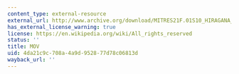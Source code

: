 ```yaml
---
content_type: external-resource
external_url: http://www.archive.org/download/MITRES21F.01S10_HIRAGANA_CHARACTERS/0475.mov
has_external_license_warning: true
license: https://en.wikipedia.org/wiki/All_rights_reserved
status: ''
title: MOV
uid: 4da21c9c-708a-4a9d-9528-77d78c06813d
wayback_url: ''
---
```

